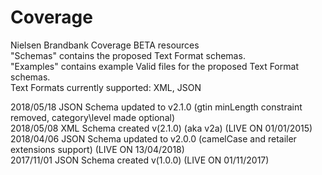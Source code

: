 # Coverage
Nielsen Brandbank Coverage BETA resources </BR>
"Schemas" contains the proposed Text Format schemas. </BR>
"Examples" contains example Valid files for the proposed Text Format schemas. </BR>
Text Formats currently supported: XML, JSON </BR>

2018/05/18 JSON Schema updated to v2.1.0 (gtin minLength constraint removed, category\level made optional) </BR>
2018/05/08 XML Schema created v(2.1.0) (aka v2a) (LIVE ON 01/01/2015) </BR>
2018/04/06 JSON Schema updated to v2.0.0 (camelCase and retailer extensions support) (LIVE ON 13/04/2018) </BR>
2017/11/01 JSON Schema created v(1.0.0) (LIVE ON 01/11/2017) </BR>